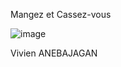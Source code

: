 Mangez et Cassez-vous 

![image](https://user-images.githubusercontent.com/92915052/198046167-be452c3e-a221-4b65-aad9-c8aff95af16c.png)


Vivien ANEBAJAGAN
